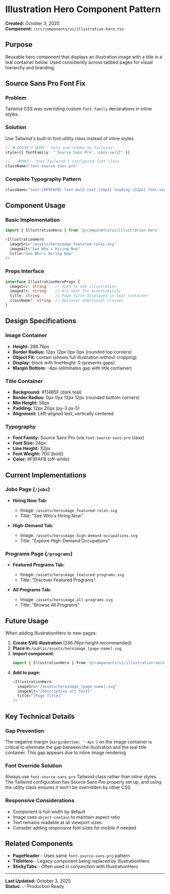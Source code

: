 # Illustration Hero Component Pattern

**Created:** October 3, 2025  
**Component:** `/src/components/ui/illustration-hero.tsx`

## Purpose
Reusable hero component that displays an illustration image with a title in a teal container below. Used consistently across tabbed pages for visual hierarchy and branding.

## Source Sans Pro Font Fix

### Problem
Tailwind CSS was overriding custom `font-family` declarations in inline styles.

### Solution
Use Tailwind's built-in font utility class instead of inline styles.

```typescript
// ❌ DOESN'T WORK - Gets overridden by Tailwind
style={{ fontFamily: "'Source Sans Pro', sans-serif" }}

// ✅ WORKS - Uses Tailwind's configured font class
className="font-source-sans-pro"
```

### Complete Typography Pattern
```typescript
className="text-[#F9FAFB] font-bold text-[24px] leading-[32px] font-source-sans-pro"
```

## Component Usage

### Basic Implementation
```typescript
import { IllustrationHero } from '@/components/ui/illustration-hero'

<IllustrationHero 
  imageSrc="/assets/heroimage_featured-roles.svg"
  imageAlt="See Who's Hiring Now"
  title="See Who's Hiring Now"
/>
```

### Props Interface
```typescript
interface IllustrationHeroProps {
  imageSrc: string    // Path to SVG illustration
  imageAlt: string    // Alt text for accessibility
  title: string       // Page title displayed in teal container
  className?: string  // Optional additional classes
}
```

## Design Specifications

### Image Container
- **Height:** 286.76px
- **Border Radius:** 12px 12px 0px 0px (rounded top corners)
- **Object Fit:** contain (shows full illustration without cropping)
- **Display:** block with lineHeight: 0 (prevents gaps)
- **Margin Bottom:** -4px (eliminates gap with title container)

### Title Container
- **Background:** #114B5F (dark teal)
- **Border Radius:** 0px 0px 12px 12px (rounded bottom corners)
- **Min Height:** 56px
- **Padding:** 12px 20px (py-3 px-5)
- **Alignment:** Left-aligned text, vertically centered

### Typography
- **Font Family:** Source Sans Pro (via `font-source-sans-pro` class)
- **Font Size:** 24px
- **Line Height:** 32px
- **Font Weight:** 700 (bold)
- **Color:** #F9FAFB (off-white)

## Current Implementations

### Jobs Page (`/jobs`)
- **Hiring Now Tab:**
  - Image: `/assets/heroimage_featured-roles.svg`
  - Title: "See Who's Hiring Now"

- **High-Demand Tab:**
  - Image: `/assets/heroimage_high-demand-occupations.svg`
  - Title: "Explore High-Demand Occupations"

### Programs Page (`/programs`)
- **Featured Programs Tab:**
  - Image: `/assets/heroimage_featured-programs.svg`
  - Title: "Discover Featured Programs"

- **All Programs Tab:**
  - Image: `/assets/heroimage_all-programs.svg`
  - Title: "Browse All Programs"

## Future Usage

When adding IllustrationHero to new pages:

1. **Create SVG illustration** (286.76px height recommended)
2. **Place in** `/public/assets/heroimage_[page-name].svg`
3. **Import component:**
   ```typescript
   import { IllustrationHero } from '@/components/ui/illustration-hero'
   ```
4. **Add to page:**
   ```typescript
   <IllustrationHero 
     imageSrc="/assets/heroimage_[page-name].svg"
     imageAlt="[Descriptive alt text]"
     title="[Page Title]"
   />
   ```

## Key Technical Details

### Gap Prevention
The negative margin (`marginBottom: '-4px'`) on the image container is critical to eliminate the gap between the illustration and the teal title container. This gap appears due to inline image rendering.

### Font Override Solution
Always use `font-source-sans-pro` Tailwind class rather than inline styles. The Tailwind configuration has Source Sans Pro properly set up, and using the utility class ensures it won't be overridden by other CSS.

### Responsive Considerations
- Component is full-width by default
- Image uses `object-contain` to maintain aspect ratio
- Text remains readable at all viewport sizes
- Consider adding responsive font sizes for mobile if needed

## Related Components
- **PageHeader** - Uses same `font-source-sans-pro` pattern
- **TitleHero** - Legacy component being replaced by IllustrationHero
- **StickyTabs** - Often used in conjunction with IllustrationHero

---

**Last Updated:** October 3, 2025  
**Status:** ✅ Production Ready
